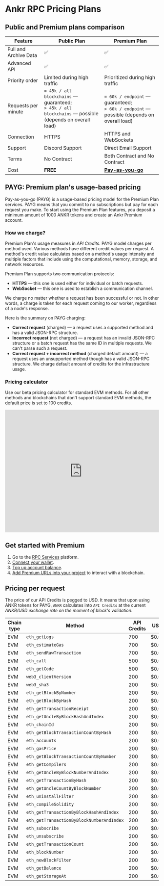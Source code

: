 # Ankr RPC Pricing Plans

## Public and Premium plans comparison

| Feature               | Public Plan                                                                                                | Premium Plan                                                                                           |
|-----------------------|------------------------------------------------------------------------------------------------------------|--------------------------------------------------------------------------------------------------------|
| Full and Archive Data | ✅                                                                                                          | ✅                                                                                                      |
| Advanced API          | ✅                                                                                                          | ✅                                                                                                      |
| Priority order        | Limited during high traffic                                                                                | Prioritized during high traffic                                                                        |
| Requests per minute   | `= 45k / all blockchains` — guaranteed;<br/>`> 45k / all blockchains` — possible (depends on overall load) | `= 60k / endpoint` — guaranteed;<br/>`> 60k / endpoint` — possible (depends on overall load)           |
| Connection            | HTTPS                                                                                                      | HTTPS and WebSockets                                                                                   |
| Support               | Discord Support                                                                                            | Direct Email Support                                                                                   |
| Terms                 | No Contract                                                                                                | Both Contract and No Contract                                                                          |
| Cost                  | **FREE**                                                                                                   | **[Pay-as-you-go](/build/products/rpc-service/pricing-plans/#payg-premium-plans-usage-based-pricing)** |

## PAYG: Premium plan's usage-based pricing

Pay-as-you-go (PAYG) is a usage-based pricing model for the Premium Plan services. PAYG means that you commit to no subscriptions but pay for each request you make. To start using the Premium Plan features, you deposit a minimum amount of 1000 ANKR tokens and create an Ankr Premium account.

### How we charge?

Premium Plan's usage measures in *API Credits*. PAYG model charges per method used. Various methods have different credit values per request. A method's credit value calculates based on a method's usage intensity and multiple factors that include using the computational, memory, storage, and network resources.

Premium Plan supports two communication protocols:

* **HTTPS** — this one is used either for individual or batch requests.
* **WebSocket** — this one is used to establish a communication channel.

We charge no matter whether a request has been successful or not. In other words, a charge is taken for each request coming to our worker, regardless of a node's response.

Here is the summary on PAYG charging:

* **Correct request** (charged) — a request uses a supported method and has a valid JSON-RPC structure. 
* **Incorrect request** (not charged) — a request has an invalid JSON-RPC structure or a batch request has the same ID in multiple requests. We can't parse such a request.
* **Correct request + incorrect method** (charged default amount) — a request uses an unsupported method though has a valid JSON-RPC structure. We charge default amount of credits for the infrastructure usage.

### Pricing calculator

Use our beta pricing calculator for standard EVM methods. For all other methods and blockchains that don't support standard EVM methods, the default price is set to 100 credits.

<iframe 
  width="100%"
  height="400px"
  src="https://www-stage.ankr.com/tools/calculator/"
  frameborder="0"
  allowfullscreen>
</iframe>

## Get started with Premium

1. Go to the [RPC Services](https://www.ankr.com/rpc/) platform.
2. [Connect your wallet](/build/products/rpc-service/premium-account-operations/#connect-wallet).
3. [Top up account balance](/build/products/rpc-service/premium-account-operations/#top-up).
4. [Add Premium URLs into your project](/build/products/rpc-service/blockchain-interactions/#rpc-apis-for-your-project) to interact with a blockchain.

## Pricing per request

The price of our API Credits is pegged to USD. It means that upon using ANKR tokens for PAYG, `ANKR` calculates into `API Credits` at the current _ANKR/USD exchange rate on the moment of block's validation_.

| Chain type | Method                                    | API Credits  | USD/request |
|------------|-------------------------------------------|--------------|-------------|
|     EVM    | `eth_getLogs`                             | 700          | $0.00007000 |
|     EVM    | `eth_estimateGas`                         | 700          | $0.00007000 |
|     EVM    | `eth_sendRawTransaction`                  | 700          | $0.00007000 |
|     EVM    | `eth_call`                                | 500          | $0.00005000 |
|     EVM    | `eth_getCode`                             | 500          | $0.00005000 |
|     EVM    | `web3_clientVersion`                      | 200          | $0.00002000 |
|     EVM    | `web3_sha3`                               | 200          | $0.00002000 |
|     EVM    | `eth_getBlockByNumber`                    | 200          | $0.00002000 |
|     EVM    | `eth_getBlockByHash`                      | 200          | $0.00002000 |
|     EVM    | `eth_getTransactionReceipt`               | 200          | $0.00002000 |
|     EVM    | `eth_getUncleByBlockHashAndIndex`         | 200          | $0.00002000 |
|     EVM    | `eth_chainId`                             | 200          | $0.00002000 |
|     EVM    | `eth_getBlockTransactionCountByHash`      | 200          | $0.00002000 |
|     EVM    | `eth_accounts`                            | 200          | $0.00002000 |
|     EVM    | `eth_gasPrice`                            | 200          | $0.00002000 |
|     EVM    | `eth_getBlockTransactionCountByNumber`    | 200          | $0.00002000 |
|     EVM    | `eth_getCompilers`                        | 200          | $0.00002000 |
|     EVM    | `eth_getUncleByBlockNumberAndIndex`       | 200          | $0.00002000 |
|     EVM    | `eth_getTransactionByHash`                | 200          | $0.00002000 |
|     EVM    | `eth_getUncleCountByBlockNumber`          | 200          | $0.00002000 |
|     EVM    | `eth_uninstallFilter`                     | 200          | $0.00002000 |
|     EVM    | `eth_compileSolidity`                     | 200          | $0.00002000 |
|     EVM    | `eth_getTransactionByBlockHashAndIndex`   | 200          | $0.00002000 |
|     EVM    | `eth_getTransactionByBlockNumberAndIndex` | 200          | $0.00002000 |
|     EVM    | `eth_subscribe`                           | 200          | $0.00002000 |
|     EVM    | `eth_unsubscribe`                         | 200          | $0.00002000 |
|     EVM    | `eth_getTransactionCount`                 | 200          | $0.00002000 |
|     EVM    | `eth_blockNumber`                         | 200          | $0.00002000 |
|     EVM    | `eth_newBlockFilter`                      | 200          | $0.00002000 |
|     EVM    | `eth_getBalance`                          | 200          | $0.00002000 |
|     EVM    | `eth_getStorageAt`                        | 200          | $0.00002000 |